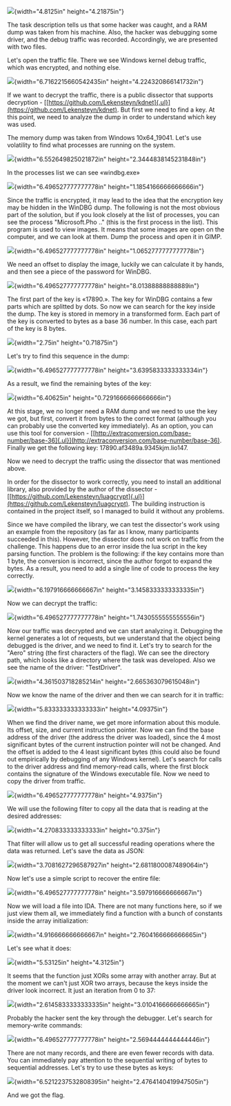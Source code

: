 ![](media/image13.png){width="4.8125in" height="4.21875in"}

The task description tells us that some hacker was caught, and a RAM
dump was taken from his machine. Also, the hacker was debugging some
driver, and the debug traffic was recorded. Accordingly, we are
presented with two files.

Let's open the traffic file. There we see Windows kernel debug traffic,
which was encrypted, and nothing else.

![](media/image19.png){width="6.7162215660542435in"
height="4.224320866141732in"}

If we want to decrypt the traffic, there is a public dissector that
supports decryption -
[[https://github.com/Lekensteyn/kdnet]{.ul}](https://github.com/Lekensteyn/kdnet).
But first we need to find a key. At this point, we need to analyze the
dump in order to understand which key was used.

The memory dump was taken from Windows 10x64_19041. Let's use volatility
to find what processes are running on the system.

![](media/image10.png){width="6.552649825021872in"
height="2.3444838145231848in"}

In the processes list we can see «windbg.exe»

![](media/image20.png){width="6.496527777777778in"
height="1.1854166666666666in"}

Since the traffic is encrypted, it may lead to the idea that the
encryption key may be hidden in the WinDBG dump. The following is not
the most obvious part of the solution, but if you look closely at the
list of processes, you can see the process \"Microsoft.Pho ..\" (this is
the first process in the list). This program is used to view images. It
means that some images are open on the computer, and we can look at
them. Dump the process and open it in GIMP.

![](media/image18.png){width="6.496527777777778in"
height="1.0652777777777778in"}

We need an offset to display the image, luckily we can calculate it by
hands, and then see a piece of the password for WinDBG.

![](media/image15.png){width="6.496527777777778in"
height="8.01388888888889in"}

The first part of the key is «17890.». The key for WinDBG contains a few
parts which are splitted by dots. So now we can search for the key
inside the dump. The key is stored in memory in a transformed form. Each
part of the key is converted to bytes as a base 36 number. In this case,
each part of the key is 8 bytes.

![](media/image6.png){width="2.75in" height="0.71875in"}

Let's try to find this sequence in the dump:

![](media/image12.png){width="6.496527777777778in"
height="3.6395833333333334in"}

As a result, we find the remaining bytes of the key:

![](media/image9.png){width="6.40625in" height="0.7291666666666666in"}

At this stage, we no longer need a RAM dump and we need to use the key
we got, but first, convert it from bytes to the correct format (although
you can probably use the converted key immediately). As an option, you
can use this tool for conversion -
[[http://extraconversion.com/base-number/base-36]{.ul}](http://extraconversion.com/base-number/base-36).
Finally we get the following key: 17890.af3489a.9345kjm.lio147.

Now we need to decrypt the traffic using the dissector that was
mentioned above.

In order for the dissector to work correctly, you need to install an
additional library, also provided by the author of the dissector -
[[https://github.com/Lekensteyn/luagcrypt]{.ul}](https://github.com/Lekensteyn/luagcrypt).
The building instruction is contained in the project itself, so I
managed to build it without any problems.

Since we have compiled the library, we can test the dissector\'s work
using an example from the repository (as far as I know, many
participants succeeded in this). However, the dissector does not work on
traffic from the challenge. This happens due to an error inside the lua
script in the key parsing function. The problem is the following: if the
key contains more than 1 byte, the conversion is incorrect, since the
author forgot to expand the bytes. As a result, you need to add a single
line of code to process the key correctly.

![](media/image3.png){width="6.197916666666667in"
height="3.1458333333333335in"}

Now we can decrypt the traffic:

![](media/image5.png){width="6.496527777777778in"
height="1.7430555555555556in"}

Now our traffic was decrypted and we can start analyzing it. Debugging
the kernel generates a lot of requests, but we understand that the
object being debugged is the driver, and we need to find it. Let\'s try
to search for the \"Aero\" string (the first characters of the flag). We
can see the directory path, which looks like a directory where the task
was developed. Also we see the name of the driver: \"TestDriver\".

![](media/image2.png){width="4.361503718285214in"
height="2.665363079615048in"}

Now we know the name of the driver and then we can search for it in
traffic:

![](media/image4.png){width="5.833333333333333in" height="4.09375in"}

When we find the driver name, we get more information about this module.
Its offset, size, and current instruction pointer. Now we can find the
base address of the driver (the address the driver was loaded), since
the 4 most significant bytes of the current instruction pointer will not
be changed. And the offset is added to the 4 least significant bytes
(this could also be found out empirically by debugging of any Windows
kernel). Let\'s search for calls to the driver address and find
memory-read calls, where the first block contains the signature of the
Windows executable file. Now we need to copy the driver from traffic.

![](media/image8.png){width="6.496527777777778in" height="4.9375in"}

We will use the following filter to copy all the data that is reading at
the desired addresses:

![](media/image14.png){width="4.270833333333333in" height="0.375in"}

That filter will allow us to get all successful reading operations where
the data was returned. Let's save the data as JSON:

![](media/image22.png){width="3.7081627296587927in"
height="2.6811800087489064in"}

Now let's use a simple script to recover the entire file:

![](media/image16.png){width="6.496527777777778in"
height="3.597916666666667in"}

Now we will load a file into IDA. There are not many functions here, so
if we just view them all, we immediately find a function with a bunch of
constants inside the array initialization:

![](media/image7.png){width="4.916666666666667in"
height="2.7604166666666665in"}

Let's see what it does:

![](media/image17.png){width="5.53125in" height="4.3125in"}

It seems that the function just XORs some array with another array. But
at the moment we can't just XOR two arrays, because the keys inside the
driver look incorrect. It just an iteration from 0 to 37:

![](media/image21.png){width="2.6145833333333335in"
height="3.0104166666666665in"}

Probably the hacker sent the key through the debugger. Let's search for
memory-write commands:

![](media/image11.png){width="6.496527777777778in"
height="2.5694444444444446in"}

There are not many records, and there are even fewer records with data.
You can immediately pay attention to the sequential writing of bytes to
sequential addresses. Let\'s try to use these bytes as keys:

![](media/image1.png){width="6.5212237532808395in"
height="2.4764140419947505in"}

And we got the flag.

